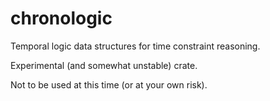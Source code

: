 # chronologic

Temporal logic data structures for time constraint reasoning.

Experimental (and somewhat unstable) crate.

Not to be used at this time (or at your own risk).